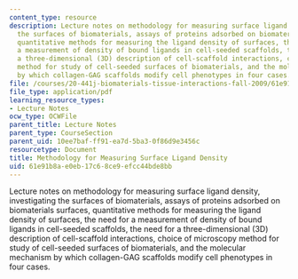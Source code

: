 ```yaml
---
content_type: resource
description: Lecture notes on methodology for measuring surface ligand density, investigating
  the surfaces of biomaterials, assays of proteins adsorbed on biomaterials surfaces,
  quantitative methods for measuring the ligand density of surfaces, the need for
  a measurement of density of bound ligands in cell-seeded scaffolds, the need for
  a three-dimensional (3D) description of cell-scaffold interactions, choice of microscopy
  method for study of cell-seeded surfaces of biomaterials, and the molecular mechanism
  by which collagen-GAG scaffolds modify cell phenotypes in four cases.
file: /courses/20-441j-biomaterials-tissue-interactions-fall-2009/61e91b8ae0eb17c68ce9efcc44bde8bb_MIT20_441JF09_lec11_iy.pdf
file_type: application/pdf
learning_resource_types:
- Lecture Notes
ocw_type: OCWFile
parent_title: Lecture Notes
parent_type: CourseSection
parent_uid: 10ee7baf-ff91-ea7d-5ba3-0f86d9e3456c
resourcetype: Document
title: Methodology for Measuring Surface Ligand Density
uid: 61e91b8a-e0eb-17c6-8ce9-efcc44bde8bb
---
```

Lecture notes on methodology for measuring surface ligand density, investigating the surfaces of biomaterials, assays of proteins adsorbed on biomaterials surfaces, quantitative methods for measuring the ligand density of surfaces, the need for a measurement of density of bound ligands in cell-seeded scaffolds, the need for a three-dimensional (3D) description of cell-scaffold interactions, choice of microscopy method for study of cell-seeded surfaces of biomaterials, and the molecular mechanism by which collagen-GAG scaffolds modify cell phenotypes in four cases.

